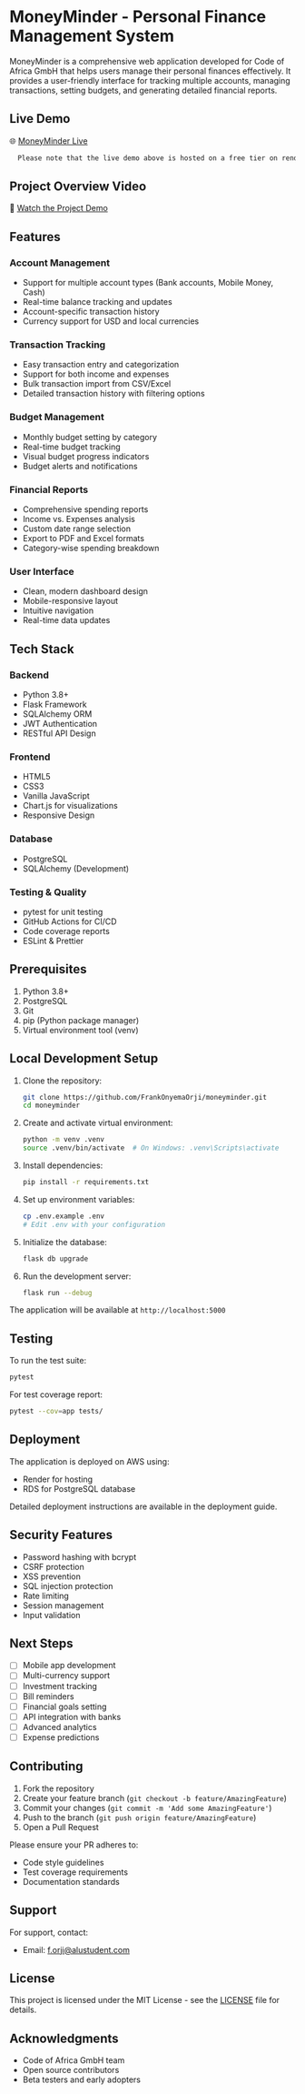 # MoneyMinder - Personal Finance Management System

MoneyMinder is a comprehensive web application developed for Code of Africa GmbH that helps users manage their personal finances effectively. It provides a user-friendly interface for tracking multiple accounts, managing transactions, setting budgets, and generating detailed financial reports.

## Live Demo
🌐 [MoneyMinder Live](https://moneyminder-khus.onrender.com)
 ```bash
   Please note that the live demo above is hosted on a free tier on render and may take a few seconds to load.
   ```

## Project Overview Video
🎥 [Watch the Project Demo](https://youtu.be/J0N59Giy0kM)

## Features

### Account Management
- Support for multiple account types (Bank accounts, Mobile Money, Cash)
- Real-time balance tracking and updates
- Account-specific transaction history
- Currency support for USD and local currencies

### Transaction Tracking
- Easy transaction entry and categorization
- Support for both income and expenses
- Bulk transaction import from CSV/Excel
- Detailed transaction history with filtering options

### Budget Management
- Monthly budget setting by category
- Real-time budget tracking
- Visual budget progress indicators
- Budget alerts and notifications

### Financial Reports
- Comprehensive spending reports
- Income vs. Expenses analysis
- Custom date range selection
- Export to PDF and Excel formats
- Category-wise spending breakdown

### User Interface
- Clean, modern dashboard design
- Mobile-responsive layout
- Intuitive navigation
- Real-time data updates

## Tech Stack

### Backend
- Python 3.8+
- Flask Framework
- SQLAlchemy ORM
- JWT Authentication
- RESTful API Design

### Frontend
- HTML5
- CSS3
- Vanilla JavaScript
- Chart.js for visualizations
- Responsive Design

### Database
- PostgreSQL
- SQLAlchemy (Development)

### Testing & Quality
- pytest for unit testing
- GitHub Actions for CI/CD
- Code coverage reports
- ESLint & Prettier

## Prerequisites

1. Python 3.8+
2. PostgreSQL
3. Git
4. pip (Python package manager)
5. Virtual environment tool (venv)

## Local Development Setup

1. Clone the repository:
   ```bash
   git clone https://github.com/FrankOnyemaOrji/moneyminder.git
   cd moneyminder
   ```

2. Create and activate virtual environment:
   ```bash
   python -m venv .venv
   source .venv/bin/activate  # On Windows: .venv\Scripts\activate
   ```

3. Install dependencies:
   ```bash
   pip install -r requirements.txt
   ```

4. Set up environment variables:
   ```bash
   cp .env.example .env
   # Edit .env with your configuration
   ```

5. Initialize the database:
   ```bash
   flask db upgrade
   ```

6. Run the development server:
   ```bash
   flask run --debug
   ```

The application will be available at `http://localhost:5000`

## Testing

To run the test suite:
```bash
pytest
```

For test coverage report:
```bash
pytest --cov=app tests/
```

## Deployment

The application is deployed on AWS using:
- Render for hosting
- RDS for PostgreSQL database

Detailed deployment instructions are available in the deployment guide.

## Security Features

- Password hashing with bcrypt
- CSRF protection
- XSS prevention
- SQL injection protection
- Rate limiting
- Session management
- Input validation

## Next Steps

- [ ] Mobile app development
- [ ] Multi-currency support
- [ ] Investment tracking
- [ ] Bill reminders
- [ ] Financial goals setting
- [ ] API integration with banks
- [ ] Advanced analytics
- [ ] Expense predictions

## Contributing

1. Fork the repository
2. Create your feature branch (`git checkout -b feature/AmazingFeature`)
3. Commit your changes (`git commit -m 'Add some AmazingFeature'`)
4. Push to the branch (`git push origin feature/AmazingFeature`)
5. Open a Pull Request

Please ensure your PR adheres to:
- Code style guidelines
- Test coverage requirements
- Documentation standards

## Support

For support, contact:
- Email: f.orji@alustudent.com

## License

This project is licensed under the MIT License - see the [LICENSE](LICENSE) file for details.

## Acknowledgments

- Code of Africa GmbH team
- Open source contributors
- Beta testers and early adopters

